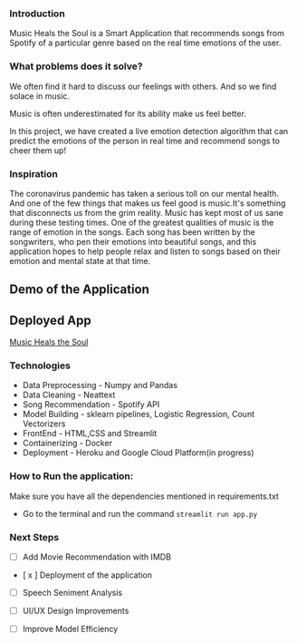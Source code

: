 
### Introduction

Music Heals the Soul is a Smart Application that recommends songs from Spotify of a particular genre based on the real time emotions of the user.

### What problems does it solve?

We often find it hard to discuss our feelings with others. And so we find solace in music.

Music is often underestimated for its ability make us feel better.

In this project, we have created a live emotion detection algorithm that can predict the emotions of the person in real time and recommend songs to cheer them up!

### Inspiration

The coronavirus pandemic has taken a serious toll on our mental health. And one of the few things that makes us feel good is music.It's something that disconnects us from the grim reality. Music has kept most of us sane during these testing times. One of the greatest qualities of music is the range of emotion in the songs. Each song has been written by the songwriters, who pen their emotions into beautiful songs, and this application hopes to help people relax and listen to songs based on their emotion and mental state at that time.

## Demo of the Application


## Deployed App

<a href = "http://music-heals-the-soul.herokuapp.com/">Music Heals the Soul</a>

### Technologies 
- Data Preprocessing - Numpy and Pandas
- Data Cleaning - Neattext
- Song Recommendation - Spotify API
- Model Building - sklearn pipelines, Logistic Regression, Count Vectorizers
- FrontEnd - HTML,CSS and Streamlit
- Containerizing - Docker
- Deployment - Heroku and Google Cloud Platform(in progress)

### How to Run the application:
Make sure you have all the dependencies mentioned in requirements.txt
- Go to the terminal and run the command `streamlit run app.py`

### Next Steps

- [ ] Add Movie Recommendation with IMDB
- [ x ] Deployment of the application
- [ ] Speech Seniment Analysis
- [ ] UI/UX Design Improvements
- [ ] Improve Model Efficiency

